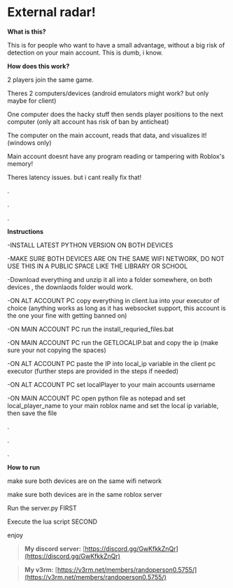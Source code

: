 # External radar!

**What is this?**

This is for people who want to have a small advantage, without a big risk of detection on your main account. This is dumb, i know.




**How does this work?**

2 players join the same game. 

Theres 2 computers/devices (android emulators might work? but only maybe for client) 

One computer does the hacky stuff then sends player positions to the next computer (only alt account has risk of ban by anticheat) 

The computer on the main account, reads that data, and visualizes it! (windows only)

Main account doesnt have any program reading or tampering with Roblox's memory! 

Theres latency issues. but i cant really fix that!

.

.

.


**Instructions**

-INSTALL LATEST PYTHON VERSION ON BOTH DEVICES

-MAKE SURE BOTH DEVICES ARE ON THE SAME WIFI NETWORK, DO NOT USE THIS IN A PUBLIC SPACE LIKE THE LIBRARY OR SCHOOL

-Download everything and unzip it all into a folder somewhere, on both devices , the downlaods folder would work.

-ON ALT ACCOUNT PC copy everything in client.lua into your executor of choice (anything works as long as it has websocket support, this account is the one your fine with getting banned on)

-ON MAIN ACCOUNT PC run the install_requried_files.bat

-ON MAIN ACCOUNT PC run the GETLOCALIP.bat and copy the ip (make sure your not copying the spaces)

-ON ALT ACCOUNT PC paste the IP into local_ip variable in the client pc executor (further steps are provided in the steps if needed)

-ON ALT ACCOUNT PC set localPlayer to your main accounts username

-ON MAIN ACCOUNT PC open python file as notepad and set local_player_name to your main roblox name and set the local ip variable, then save the file

.

.

.

**How to run**

make sure both devices are on the same wifi network

make sure both devices are in the same roblox server

Run the server.py FIRST

Execute the lua script SECOND

enjoy

> **My discord server:** [https://discord.gg/GwKfkkZnQr](https://discord.gg/GwKfkkZnQr)


> **My v3rm:** [https://v3rm.net/members/randoperson0.5755/](https://v3rm.net/members/randoperson0.5755/)



